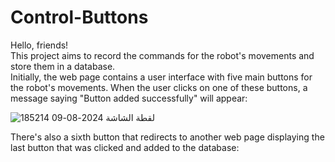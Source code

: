 # Control-Buttons
Hello, friends!  
This project aims to record the commands for the robot's movements and store them in a database.  
Initially, the web page contains a user interface with five main buttons for the robot's movements. When the user clicks on one of these buttons, a message saying "Button added successfully" will appear:

![لقطة الشاشة 2024-08-09 185214](https://github.com/user-attachments/assets/53d9178c-e367-4428-ad34-e0671b1f8c37)





There's also a sixth button that redirects to another web page displaying the last button that was clicked and added to the database:

